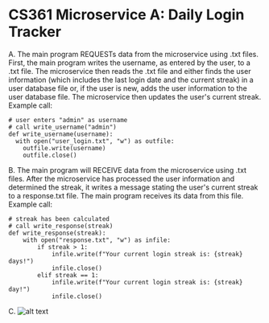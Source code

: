 # CS361 Microservice A: Daily Login Tracker
A. The main program REQUESTs data from the microservice using .txt files. First, the main program writes the username, as entered by the user, to a .txt file. The microservice then reads the .txt file and either finds the user information (which includes the last login date and the current streak) in a user database file or, if the user is new, adds the user information to the user database file. The microservice then updates the user's current streak.<br>
Example call:
```
# user enters "admin" as username
# call write_username("admin")
def write_username(username):
  with open("user_login.txt", "w") as outfile:
    outfile.write(username)
    outfile.close()
```
  
B. The main program will RECEIVE data from the microservice using .txt files. After the microservice has processed the user information and determined the streak, it writes a message stating the user's current streak to a response.txt file. The main program receives its data from this file.<br>
Example call:
```
# streak has been calculated
# call write_response(streak)
def write_response(streak):
    with open("response.txt", "w") as infile:
        if streak > 1:
            infile.write(f"Your current login streak is: {streak} days!")
            infile.close()
        elif streak == 1:
            infile.write(f"Your current login streak is: {streak} day!")
            infile.close()
```
            
C. ![alt text](https://i.imgur.com/AbXunGQ.png)
